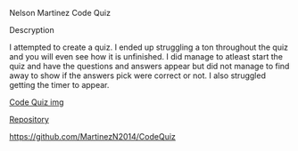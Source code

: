 Nelson Martinez Code Quiz

Descryption

I attempted to create a quiz. I ended up struggling a ton throughout the quiz and you will even see how it is unfinished. I did manage to atleast start the quiz and have the questions and answers appear but did not manage to find away to show if the answers pick were correct or not. I also struggled getting the timer to appear.

[Code Quiz img](./assets/CodeQuizImg.jpg)

[Repository](./assets/repositoryImg.jpg)

https://github.com/MartinezN2014/CodeQuiz
